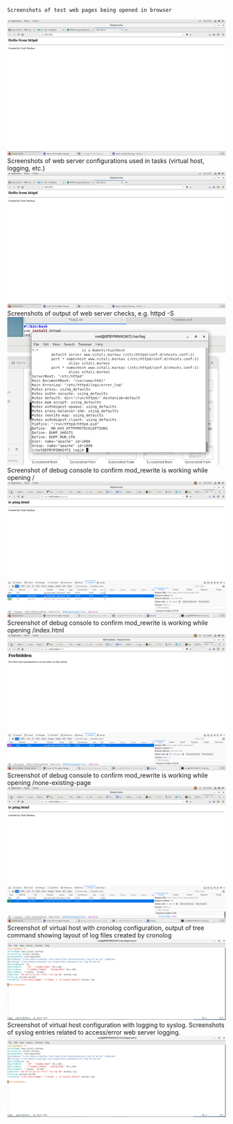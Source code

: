     Screenshots of test web pages being opened in browser 
![img a](./pictures/a.png)
    Screenshots of web server configurations used in tasks (virtual host, logging, etc.) 
![img b](./pictures/a.png)
Screenshots of output of web server checks, e.g. httpd -S 
![img c](./pictures/c.png)
    Screenshot of debug console to confirm mod_rewrite is working while opening / 
![img d](./pictures/d.png)
    Screenshot of debug console to confirm mod_rewrite is working while opening /index.html 
![img e](./pictures/e.png)
    Screenshot of debug console to confirm mod_rewrite is working while opening /none-existing-page 
![img f](./pictures/f.png)
    Screenshot of virtual host with cronolog configuration, output of tree command showing layout of log files created by cronolog 
![img g](./pictures/g,h.png)
    Screenshot of virtual host configuration with logging to syslog. Screenshots of syslog entries related to access/error web server logging. 
    ![img h](./pictures/g,h.png)
